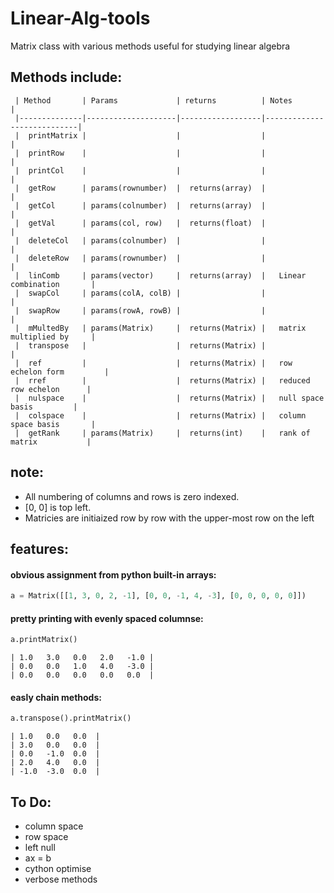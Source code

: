 # Linear-Alg-tools


Matrix class with various methods useful for studying linear algebra

  ## Methods include:

     | Method       | Params             | returns          | Notes                      |
     |--------------|--------------------|------------------|----------------------------|
     |  printMatrix |                    |                  |                            |  
     |  printRow    |                    |                  |                            | 
     |  printCol    |                    |                  |                            | 
     |  getRow      | params(rownumber)  |  returns(array)  |                            | 
     |  getCol      | params(colnumber)  |  returns(array)  |                            | 
     |  getVal      | params(col, row)   |  returns(float)  |                            | 
     |  deleteCol   | params(colnumber)  |                  |                            | 
     |  deleteRow   | params(rownumber)  |                  |                            | 
     |  linComb     | params(vector)     |  returns(array)  |   Linear combination       |
     |  swapCol     | params(colA, colB) |                  |                            | 
     |  swapRow     | params(rowA, rowB) |                  |                            | 
     |  mMultedBy   | params(Matrix)     |  returns(Matrix) |   matrix multiplied by     | 
     |  transpose   |                    |  returns(Matrix) |                            | 
     |  ref         |                    |  returns(Matrix) |   row echelon form         | 
     |  rref        |                    |  returns(Matrix) |   reduced row echelon      | 
     |  nulspace    |                    |  returns(Matrix) |   null space basis         | 
     |  colspace    |                    |  returns(Matrix) |   column space basis       | 
     |  getRank     | params(Matrix)     |  returns(int)    |   rank of matrix           | 


## note:


- All numbering of columns and rows is zero indexed. 
- [0, 0] is top left. 
- Matricies are initiaized row by row with the upper-most row on the left


## features:

#### obvious assignment from python built-in arrays:


```python
a = Matrix([[1, 3, 0, 2, -1], [0, 0, -1, 4, -3], [0, 0, 0, 0, 0]])
```


#### pretty printing with evenly spaced columnse:


```python
a.printMatrix()
```


```
| 1.0   3.0   0.0   2.0   -1.0 |
| 0.0   0.0   1.0   4.0   -3.0 |
| 0.0   0.0   0.0   0.0   0.0  |
```


#### easly chain methods:


```python
a.transpose().printMatrix()
```


```
| 1.0   0.0   0.0  |
| 3.0   0.0   0.0  |
| 0.0   -1.0  0.0  |
| 2.0   4.0   0.0  |
| -1.0  -3.0  0.0  |
```


 ## To Do:
- column space
- row space
- left null
- ax = b
- cython optimise
- verbose methods
  
